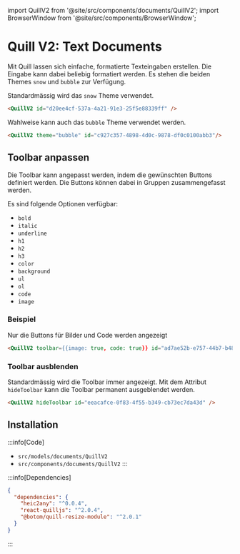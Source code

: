 import QuillV2 from '@site/src/components/documents/QuillV2';
import BrowserWindow from '@site/src/components/BrowserWindow';


# Quill V2: Text Documents

Mit Quill lassen sich einfache, formatierte Texteingaben erstellen. Die Eingabe kann dabei beliebig formatiert werden. Es stehen die beiden Themes `snow` und `bubble` zur Verfügung.

Standardmässig wird das `snow` Theme verwendet.
```md
<QuillV2 id="d20ee4cf-537a-4a21-91e3-25f5e88339ff" />
```
<BrowserWindow>
  <QuillV2 id="d20ee4cf-537a-4a21-91e3-25f5e88339ff" />
</BrowserWindow>

Wahlweise kann auch das `bubble` Theme verwendet werden.
```md
<QuillV2 theme="bubble" id="c927c357-4898-4d0c-9878-df0c0100abb3"/>
```
<BrowserWindow>
  <QuillV2 theme="bubble" id="c927c357-4898-4d0c-9878-df0c0100abb3"/>
</BrowserWindow>


## Toolbar anpassen
Die Toolbar kann angepasst werden, indem die gewünschten Buttons definiert werden. Die Buttons können dabei in Gruppen zusammengefasst werden.

Es sind folgende Optionen verfügbar:
- `bold`
- `italic`
- `underline`
- `h1`
- `h2`
- `h3`
- `color`
- `background`
- `ul`
- `ol`
- `code`
- `image`
 
### Beispiel
Nur die Buttons für Bilder und Code werden angezeigt

```md
<QuillV2 toolbar={{image: true, code: true}} id="ad7ae52b-e757-44b7-b48e-28de3342fc73" />
```
<BrowserWindow>
  <QuillV2 toolbar={{image: true, code: true}} id="a6694c0b-56a1-4888-afe0-e59dc0cf9015" />
</BrowserWindow>

### Toolbar ausblenden
Standardmässig wird die Toolbar immer angezeigt. Mit dem Attribut `hideToolbar` kann die Toolbar permanent ausgeblendet werden.

```md
<QuillV2 hideToolbar id="eeacafce-0f83-4f55-b349-cb73ec7da43d" />
```
<BrowserWindow>
  <QuillV2 hideToolbar id="eeacafce-0f83-4f55-b349-cb73ec7da43d" />
</BrowserWindow>

## Installation

:::info[Code]
- `src/models/documents/QuillV2`
- `src/components/documents/QuillV2`
:::

:::info[Dependencies]
```json
{
  "dependencies": {
    "heic2any": "^0.0.4",
    "react-quilljs": "^2.0.4",
    "@botom/quill-resize-module": "^2.0.1"
  }
}
```
:::